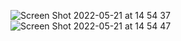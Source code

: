 ![Screen Shot 2022-05-21 at 14 54 37](https://user-images.githubusercontent.com/79700458/169654877-f4cc1f7b-5456-4d84-82d0-89e2aced837b.png)
![Screen Shot 2022-05-21 at 14 54 47](https://user-images.githubusercontent.com/79700458/169654882-08d4a47f-f4d0-4891-a6c0-ef0e8cebbe1d.png)
